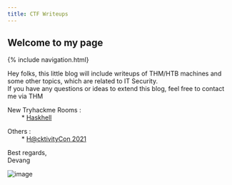```yaml
---
title: CTF Writeups
---
```


## Welcome to my page

{% include navigation.html}

Hey folks, this little blog will include writeups of THM/HTB machines and some other topics, which are related to IT Security.\
If you have any questions or ideas to extend this blog, feel free to contact me via THM 

New Tryhackme Rooms :\
&nbsp;&nbsp;&nbsp;&nbsp;&nbsp;&nbsp;&nbsp; * [Haskhell](tryhackme/haskhell)

Others :\
&nbsp;&nbsp;&nbsp;&nbsp;&nbsp;&nbsp;&nbsp; * [H@cktivityCon 2021](hacktivityCon)

Best regards,\
Devang

![image](https://tryhackme-badges.s3.amazonaws.com/devangsolanki.png)
